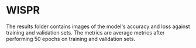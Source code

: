 # WISPR

The results folder contains images of the model's accuracy and loss against training and validation sets.
The metrics are average metrics after performing 50 epochs on training and validation sets. 
